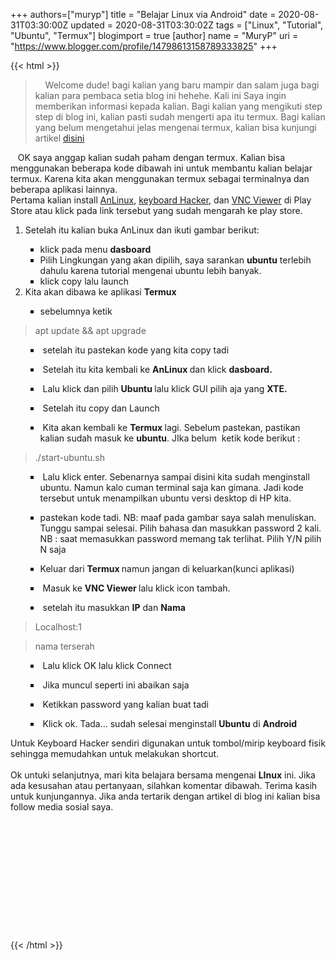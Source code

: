 +++
 authors=["muryp"] 
title = "Belajar Linux via Android"
date = 2020-08-31T03:30:00Z
updated = 2020-08-31T03:30:02Z
tags = ["Linux", "Tutorial", "Ubuntu", "Termux"]
blogimport = true 
[author]
	name = "MuryP"
	uri = "https://www.blogger.com/profile/14798613158789333825"
+++

 {{< html >}} 
<blockquote class="tr_bq">&nbsp; &nbsp; Welcome dude! bagi kalian yang baru mampir dan salam juga bagi kalian para pembaca setia blog ini hehehe. Kali ini Saya ingin memberikan informasi kepada kalian. Bagi kalian yang mengikuti step step di blog ini, kalian pasti sudah mengerti apa itu termux. Bagi kalian yang belum mengetahui jelas mengenai termux, kalian bisa kunjungi artikel <a href="http://link/" target="_blank">disini</a></blockquote>&nbsp; &nbsp;OK saya anggap kalian sudah paham dengan termux. Kalian bisa menggunakan beberapa kode dibawah ini untuk membantu kalian belajar termux. Karena kita akan menggunakan termux sebagai terminalnya dan beberapa aplikasi lainnya.<div>Pertama kalian install <a href="https://play.google.com/store/apps/details?id=exa.lnx.a " target="_blank">AnLinux</a>, <a href="https://play.google.com/store/apps/details?id=org.pocketworkstation.pckeyboard " target="_blank">keyboard Hacker</a>, dan <a href="https://play.google.com/store/apps/details?id=com.realvnc.viewer.android " target="_blank">VNC Viewer</a> di Play Store atau klick pada link tersebut yang sudah mengarah ke play store.</div><div>  <ol style="text-align: left;"><li>Setelah itu kalian buka AnLinux dan ikuti gambar berikut:</li>    <ol>      <li style="list-style-type: square;">klick pada menu <b>dasboard</b></li><li style="list-style-type: square;">Pilih Lingkungan yang akan dipilih, saya sarankan <b>ubuntu</b> terlebih dahulu karena tutorial mengenai ubuntu lebih banyak.</li><li style="list-style-type: square;">klick copy lalu launch</li>      </ol>    <li>Kita akan dibawa ke aplikasi <b>Termux</b></li><ul><li style="list-style-type: square;">sebelumnya ketik&nbsp;</li></ul></ol></div><blockquote>apt update &amp;&amp; apt upgrade&nbsp;</blockquote><div><ol style="text-align: left;"><ul><li style="list-style-type: square;">&nbsp;setelah itu pastekan kode yang kita copy tadi&nbsp;</li></ul></ol></div><div><ol style="text-align: left;"><ul><li style="list-style-type: square;">&nbsp;Setelah itu kita kembali ke <b>AnLinux </b>dan klick <b>dasboard.</b>&nbsp;</li></ul></ol></div><div><ol style="text-align: left;"><ul><li style="list-style-type: square;">&nbsp;Lalu klick dan pilih <b>Ubuntu </b>lalu klick GUI pilih aja yang <b>XTE.</b>&nbsp;</li></ul></ol></div><div><ol style="text-align: left;"><ul><li style="list-style-type: square;">&nbsp;Setelah itu copy dan Launch&nbsp;</li></ul></ol></div><div><ol style="text-align: left;"><ul><li style="list-style-type: square;">&nbsp;Kita akan kembali ke <b>Termux </b>lagi. Sebelum pastekan, pastikan kalian sudah masuk ke <b>ubuntu</b>. JIka belum&nbsp; ketik kode berikut :</li></ul></ol></div><blockquote><p>./start-ubuntu.sh&nbsp;</p></blockquote><div><ol style="text-align: left;"><ul><li style="list-style-type: square;">&nbsp;Lalu klick enter. Sebenarnya sampai disini kita sudah menginstall ubuntu. Namun kalo cuman terminal saja kan gimana. Jadi kode tersebut untuk menampilkan ubuntu versi desktop di HP kita.&nbsp;</li></ul></ol></div><div><ol style="text-align: left;"><ul><li style="list-style-type: square;">pastekan kode tadi. NB: maaf pada gambar saya salah menuliskan.&nbsp; Tunggu sampai selesai. Pilih bahasa dan masukkan password 2 kali. NB : saat memasukkan password memang tak terlihat. Pilih Y/N pilih N saja</li></ul></ol></div><div><ol style="text-align: left;"><ul><li style="list-style-type: square;">Keluar dari <b>Termux </b>namun jangan di keluarkan(kunci aplikasi)&nbsp;</li></ul></ol></div><div><ol style="text-align: left;"><ul><li style="list-style-type: square;">&nbsp;Masuk ke <b>VNC Viewer </b>lalu klick icon tambah.&nbsp;</li></ul></ol></div><div><ol style="text-align: left;"><ul><li style="list-style-type: square;">&nbsp;setelah itu masukkan <b>IP</b> dan <b>Nama</b></li></ul></ol></div><blockquote><p>Localhost:1&nbsp;&nbsp;</p></blockquote><blockquote><p> nama terserah</p></blockquote><div><ol style="text-align: left;"><ul><li style="list-style-type: square;">&nbsp;Lalu klick OK lalu klick Connect&nbsp;</li></ul></ol></div><div><ol style="text-align: left;"><ul><li style="list-style-type: square;">&nbsp;Jika muncul seperti ini abaikan saja</li></ul></ol></div><div><ol style="text-align: left;"><ul><li style="list-style-type: square;">&nbsp;Ketikkan password yang kalian buat tadi&nbsp;</li></ul></ol></div><div><ol style="text-align: left;"><ul><li style="list-style-type: square;">&nbsp;Klick ok. Tada... sudah selesai menginstall <b>Ubuntu</b> di <b>Android</b></li></ul></ol></div><div>Untuk Keyboard Hacker sendiri digunakan untuk tombol/mirip keyboard fisik sehingga memudahkan untuk melakukan shortcut.</div><div><br /></div><div>Ok untuki selanjutnya, mari kita belajara bersama mengenai <b>LInux</b> ini. Jika ada kesusahan atau pertanyaan, silahkan komentar dibawah. Terima kasih untuk kunjungannya. Jika anda tertarik dengan artikel di blog ini kalian bisa follow media sosial saya.</div><div><br /></div><div><br /></div><div><br /></div><div><br /></div><div><br /></div><div><br /></div><div><br /></div><div><br /></div><div><br /></div><div><br /></div><div><br /></div><div><br /></div>
{{< /html >}}
